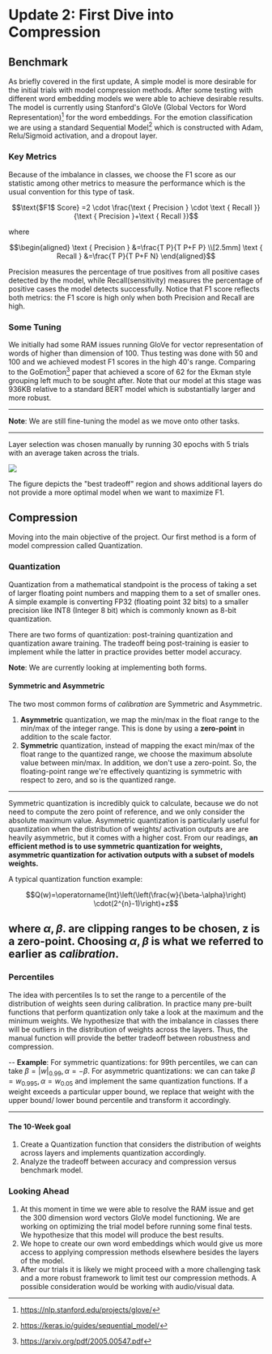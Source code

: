 #  Update 2: First Dive into Compression

## Benchmark
As briefly covered in the first update, A simple model is more desirable for the initial trials with model compression methods. After some testing with different word embedding models we were able to achieve desirable results. The model is currently using Stanford's GloVe (Global Vectors for Word Representation)[^1] for the word embeddings. For the emotion classification we are using a standard Sequential Model[^2] which is constructed with Adam, Relu/Sigmoid activation, and a dropout layer.

### Key Metrics
Because of the imbalance in classes, we choose the $\mathrm{F} 1$  score as our statistic among other metrics to measure the performance which is the usual convention for this type of task. 

$$\text{$F1$ Score} =2 \cdot \frac{\text { Precision } \cdot \text { Recall }}{\text { Precision }+\text { Recall }}$$

where

$$\begin{aligned} \text { Precision } &=\frac{T P}{T P+F P} \\[2.5mm] \text { Recall } &=\frac{T P}{T P+F N} \end{aligned}$$

Precision measures the percentage of true positives from all positive cases detected by the model, while Recall(sensitivity) measures the percentage of positive cases the model detects successfully. Notice that $\mathrm{F} 1$ score reflects both metrics: the $\mathrm{F} 1$ score is high only when both Precision and Recall are high.


### Some Tuning
We initially had some RAM issues running GloVe for vector representation of words of higher than dimension of 100. Thus testing was done with 50 and 100 and we achieved modest $\mathrm{F} 1$ scores in the high 40's range. Comparing to the GoEmotion[^3] paper that achieved a score of 62 for the Ekman style grouping left much to be sought after. Note that our model at this stage was 936KB relative to a standard BERT model which is substantially larger and more robust. 

---
**Note**: We are still fine-tuning the model as we move onto other tasks.

---

Layer selection was chosen manually by running 30 epochs with 5 trials with an average taken across the trials.

![](wordvector.png)


The figure depicts the "best tradeoff" region and shows additional layers do not provide a more optimal model when we want to maximize $\mathrm{F} 1$. 


## Compression
Moving into the main objective of the project. Our first method is a form of model compression called Quantization. 

### Quantization 
Quantization from a mathematical standpoint is the process of taking a set of larger floating point numbers and mapping them to a set of smaller ones. A simple example is converting FP32 (floating point 32 bits) to a smaller precision like INT8 (Integer 8 bit) which is commonly known as 8-bit quantization. 

There are two forms of quantization: post-training quantization and quantization aware training. The tradeoff being post-training is easier to implement while the latter in practice provides better model accuracy.

**Note**: We are currently looking at implementing both forms.

#### Symmetric and Asymmetric
The two most common forms of *calibration* are Symmetric and Asymmetric.

1.  **Asymmetric** quantization, we map the min/max in the float range to the min/max of the integer range. This is done by using a **zero-point** in addition to the scale factor.
2. **Symmetric** quantization, instead of mapping the exact min/max of the float range to the quantized range, we choose the maximum absolute value between min/max. In addition, we don't use a zero-point. So, the floating-point range we're effectively quantizing is symmetric with respect to zero, and so is the quantized range.
---
Symmetric quantization is incredibly quick to calculate, because we do not need to compute the zero point of reference, and we only consider the absolute maximum value. Asymmetric quantization is particularly useful for quantization when the distribution of weights/ activation outputs are are heavily asymmetric, but it comes with a higher cost. From our readings, **an efficient method is to use symmetric quantization for weights, asymmetric quantization for activation outputs with a subset of models weights.**

A typical quantization function example:

$$Q(w)=\operatorname{Int}\left(\left(\frac{w}{\beta-\alpha}\right) \cdot(2^{n}-1)\right)+z$$

where $\alpha,\beta$. are clipping ranges to be chosen, $\mathrm{z}$ is a zero-point. Choosing
$\alpha, \beta$ is what we referred to earlier as *calibration*. 
---

### Percentiles

The idea with percentiles Is to set the range to a percentile of the distribution of weights seen during calibration. In practice many pre-built functions that perform quantization only take a look at the maximum and the minimum weights. We hypothesize that with the imbalance in classes there will be outliers in the distribution of weights across the layers.  Thus, the manual function will provide the better tradeoff between robustness and compression.  

--
**Example**:
For symmetric quantizations: for 99th percentiles, we can can take
$\beta=|w|_{0.99}, \alpha=-\beta$. For asymmetric quantizations: we can can take
$\beta=w_{0.995}, \alpha=w_{0.05}$
and implement the same quantization functions. If a weight exceeds a particular upper bound, we replace that weight with the upper bound/ lower bound percentile and transform it accordingly.

---

#### The 10-Week goal

1. Create a Quantization function that considers the distribution of weights across layers and implements quantization accordingly.
2. Analyze the tradeoff between accuracy and compression versus benchmark model. 

### Looking Ahead
1. At this moment in time we were able to resolve the RAM issue and get the 300 dimension word vectors GloVe model functioning. We are working on optimizing the trial model before running some final tests. We hypothesize that this model will produce the best results. 
2. We hope to create our own word embeddings which would give us more access to applying compression methods elsewhere besides the layers of the model. 
3. After our trials it is likely we might proceed with a more challenging task and a more robust framework to limit test our compression methods. A possible consideration would be working with audio/visual data. 

[^1]: https://nlp.stanford.edu/projects/glove/ 
 [^2]: https://keras.io/guides/sequential_model/
 [^3]: https://arxiv.org/pdf/2005.00547.pdf





 

